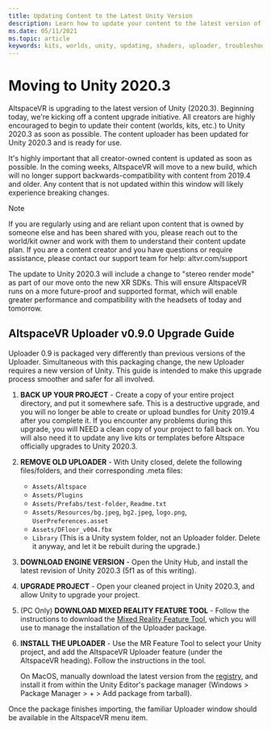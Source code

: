 ```yaml
---
title: Updating Content to the Latest Unity Version
description: Learn how to update your content to the latest version of Unity.
ms.date: 05/11/2021
ms.topic: article
keywords: kits, worlds, unity, updating, shaders, uploader, troubleshooting
---
```


# Moving to Unity 2020.3

AltspaceVR is upgrading to the latest version of Unity (2020.3). Beginning today, we're kicking off a content upgrade initiative. All creators are highly encouraged to begin to update their content (worlds, kits, etc.) to Unity 2020.3 as soon as possible. The content uploader has been updated for Unity 2020.3 and is ready for use.

It's highly important that all creator-owned content is updated as soon as possible. In the coming weeks, AltspaceVR will move to a new build, which will no longer support backwards-compatibility with content from 2019.4 and older. Any content that is not updated within this window will likely experience breaking changes.

> [!NOTE]
> If you are regularly using and are reliant upon content that is owned by someone else and has been shared with you, please reach out to the world/kit owner and work with them to understand their content update plan.
> If you are a content creator and you have questions or require assistance, please contact our support team for help: altvr.com/support

The update to Unity 2020.3 will include a change to "stereo render mode" as part of our move onto the new XR SDKs. This will ensure AltspaceVR runs on a more future-proof and supported format, which will enable greater performance and compatibility with the headsets of today and tomorrow.

## AltspaceVR Uploader v0.9.0 Upgrade Guide

Uploader 0.9 is packaged very differently than previous versions of the
Uploader. Simultaneous with this packaging change, the new Uploader requires a
new version of Unity. This guide is intended to make this upgrade process
smoother and safer for all involved.

1. **BACK UP YOUR PROJECT** - Create a copy of your entire project directory,
	and put it somewhere safe. This is a destructive upgrade, and you will no
	longer be able to create or upload bundles for Unity 2019.4 after you
	complete it. If you encounter any problems during this
	upgrade, you will NEED a clean copy of your project to fall back on. You
	will also need it to update any live kits or templates before
	Altspace officially upgrades to Unity 2020.3.

2. **REMOVE OLD UPLOADER** - With Unity closed, delete the following files/folders,
	and their corresponding .meta files:
	* `Assets/Altspace`
	* `Assets/Plugins`
	* `Assets/Prefabs/test-folder`, `Readme.txt`
	* `Assets/Resources/bg.jpeg`, `bg2.jpeg`, `logo.png`, `UserPreferences.asset`
	* `Assets/DFloor_v004.fbx`
	* `Library` (This is a Unity system folder, not an Uploader folder.
		Delete it anyway, and let it be rebuilt during the upgrade.)

3. **DOWNLOAD ENGINE VERSION** - Open the Unity Hub, and install the latest
	revision of Unity 2020.3 (5f1 as of this writing). 

4. **UPGRADE PROJECT** - Open your cleaned project in Unity 2020.3, and allow
	Unity to upgrade your project.

5. (PC Only) **DOWNLOAD MIXED REALITY FEATURE TOOL** - Follow the instructions to download the 
	[Mixed Reality Feature Tool](https://docs.microsoft.com/windows/mixed-reality/develop/unity/welcome-to-mr-feature-tool),
	which you will use to manage the installation of the Uploader package.

6. **INSTALL THE UPLOADER** - Use the MR Feature Tool to select your Unity project,
	and add the AltspaceVR Uploader feature (under the AltspaceVR heading).
	Follow the instructions in the tool.
	
	On MacOS, manually download the latest version
	from the [registry](https://dev.azure.com/aipmr/MixedReality-Unity-Packages/_packaging?_a=package&feed=Unity-packages&package=com.microsoft.altspacevr_uploader&protocolType=Npm&version=0.9.0&view=versions),
	and install it from within the Unity Editor's package manager (Windows >
	Package Manager > + > Add package from tarball).

Once the package finishes importing, the familiar Uploader window should be
available in the AltspaceVR menu item.
